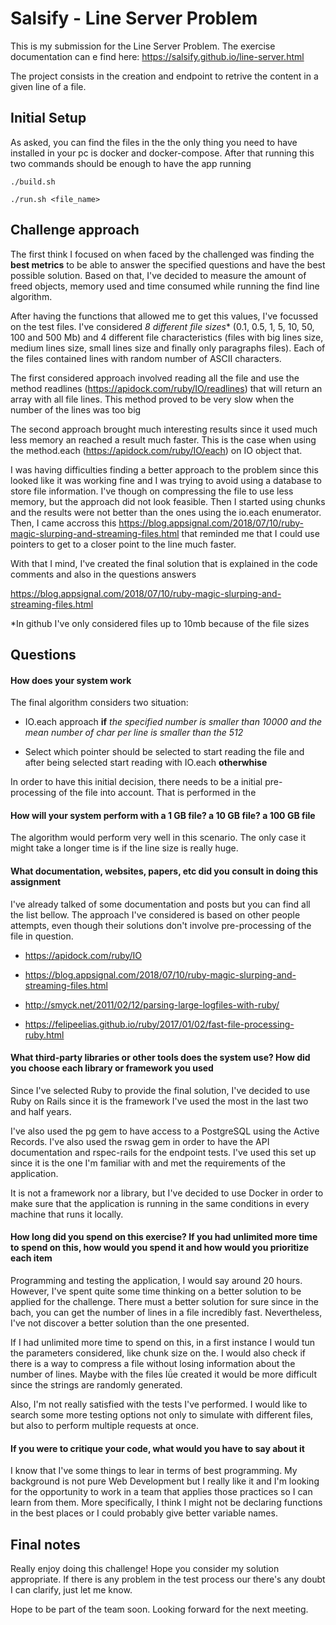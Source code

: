 # Salsify - Line Server Problem

This is my submission for the Line Server Problem. The exercise documentation can e find here: <https://salsify.github.io/line-server.html>

The project consists in the creation and endpoint to retrive the content in a given line of a file.

## Initial Setup

As asked, you can find the files in the the only thing you need to have installed in your pc is docker and docker-compose. After that running this two commands should be enough to have the app running

```./build.sh```

```./run.sh <file_name>```

## Challenge approach

The first think I focused on when faced by the challenged was finding the **best metrics** to be able to answer the specified questions and have the best possible solution. Based on that, I've decided to measure the amount of freed objects, memory used and time consumed while running the find line algorithm.

After having the functions that allowed me to get this values, I've focussed on the test files. I've considered **8* different file sizes** (0.1, 0.5, 1, 5, 10, 50, 100 and 500 Mb) and 4 different file characteristics (files with big lines size, medium lines size, small lines size and finally only paragraphs files). Each of the files contained lines with random number of ASCII characters.

The first considered approach involved reading all the file and use the method readlines (<https://apidock.com/ruby/IO/readlines>) that will return an array with all file lines. This method proved to be very slow when the number of the lines was too big

The second approach brought much interesting results since it used much less memory an reached a result much faster. This is the case when using the method.each (<https://apidock.com/ruby/IO/each>) on IO object that.

I was having difficulties finding a better approach to the problem since this looked like it was working fine and I was trying to avoid using a database to store file information. I've though on compressing the file to use less memory, but the approach did not look feasible. Then I started using chunks and the results were not better than the ones using the io.each enumerator. Then, I came accross this <https://blog.appsignal.com/2018/07/10/ruby-magic-slurping-and-streaming-files.html> that reminded me that I could use pointers to get to a closer point to the line much faster.

With that I mind, I've created the final solution that is explained in the code comments and also in the questions answers

<https://blog.appsignal.com/2018/07/10/ruby-magic-slurping-and-streaming-files.html>

*In github I've only considered files up to 10mb because of the file sizes

## Questions

#### How does your system work

The final algorithm considers two situation:

* IO.each approach **if** *the specified number is smaller than 10000 and the mean number of char per line is smaller than the 512*

* Select which pointer should be selected to start reading the file and after being selected start reading with IO.each **otherwhise**

In order to have this initial decision, there needs to be a initial pre-processing of the file into account. That is performed in the

#### How will your system perform with a 1 GB file? a 10 GB file? a 100 GB file

The algorithm would perform very well in this scenario. The only case it might take a longer time is if the line size is really huge.

#### What documentation, websites, papers, etc did you consult in doing this assignment

I've already talked of some documentation and posts but you can find all the list bellow. The approach I've considered is based on other people attempts, even though their solutions don't involve pre-processing of the file in question.

* <https://apidock.com/ruby/IO>

* <https://blog.appsignal.com/2018/07/10/ruby-magic-slurping-and-streaming-files.html>

* <http://smyck.net/2011/02/12/parsing-large-logfiles-with-ruby/>

* <https://felipeelias.github.io/ruby/2017/01/02/fast-file-processing-ruby.html>

#### What third-party libraries or other tools does the system use? How did you choose each library or framework you used

Since I've selected Ruby to provide the final solution, I've decided to use Ruby on Rails since it is the framework I've used the most in the last two and half years.

I've also used the pg gem to have access to a PostgreSQL using the Active Records. I've also used the rswag gem in order to have the API documentation and rspec-rails for the endpoint tests. I've used this set up since it is the one I'm familiar with and met the requirements of the application.

It is not a framework nor a library, but I've decided to use Docker in order to make sure that the application is running in the same conditions in every machine that runs it locally.

#### How long did you spend on this exercise? If you had unlimited more time to spend on this, how would you spend it and how would you prioritize each item

Programming and testing the application, I would say around 20 hours. However, I've spent quite some time thinking on a better solution to be applied for the challenge. There must a better solution for sure since in the bach, you can get the number of lines in a file incredibly fast. Nevertheless, I've not discover a better solution than the one presented.

If I had unlimited more time to spend on this, in a first instance I would tun the parameters considered, like chunk size on the. I would also check if there is a way to compress a file without losing information about the number of lines. Maybe with the files Iǘe created it would be more difficult since the strings are randomly generated.

Also, I'm not really satisfied with the tests I've performed. I would like to search some more testing options not only to simulate with different files, but also to perform multiple requests at once.  

#### If you were to critique your code, what would you have to say about it

I know that I've some things to lear in terms of best programming. My background is not pure Web Development but I really like it and I'm looking for the opportunity to work in a team that applies those practices so I can learn from them. More specifically, I think I might not be declaring functions in the best places or I could probably give better variable names.

## Final notes

Really enjoy doing this challenge! Hope you consider my solution appropriate. If there is any problem in the test process our there's any doubt I can clarify, just let me know.

Hope to be part of the team soon. Looking forward for the next meeting.
